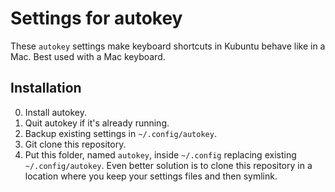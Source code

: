 # Settings for autokey 

These `autokey` settings make keyboard shortcuts in Kubuntu behave like in a Mac. Best used with a Mac keyboard.

## Installation

0. Install autokey.
1. Quit autokey if it's already running.
2. Backup existing settings in `~/.config/autokey`.
3. Git clone this repository.
3. Put this folder, named `autokey`, inside `~/.config` replacing existing 
`~/.config/autokey`. Even better solution is to clone this repository in a location where you keep your settings files and then symlink.

```


```